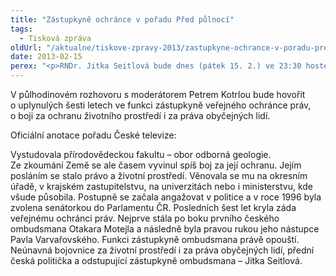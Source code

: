 ```yaml
---
title: "Zástupkyně ochránce v pořadu Před půlnocí"
tags:
  - Tisková zpráva
oldUrl: "/aktualne/tiskove-zpravy-2013/zastupkyne-ochrance-v-poradu-pred-pulnoci"
date: 2013-02-15
perex: "<p>RNDr. Jitka Seitlová bude dnes (pátek 15. 2.) ve 23:30 hostem pořadu ČT 24 Před půlnocí. </p>"
---
```


<!-- imported from the old website -->

<p>V půlhodinovém rozhovoru s moderátorem Petrem Kotrlou bude hovořit o uplynulých šesti letech ve funkci zástupkyně veřejného ochránce práv, o boji za ochranu životního prostředí i za práva obyčejných lidí.</p><p>Oficiální anotace pořadu České televize:</p><p>Vystudovala přírodovědeckou fakultu – obor odborná geologie. Ze zkoumání Země se ale časem vyvinul spíš boj za její ochranu. Jejím posláním se stalo právo a životní prostředí. Věnovala se mu na okresním úřadě, v krajském zastupitelstvu, na univerzitách nebo i ministerstvu, kde všude působila. Postupně se začala angažovat v politice a v roce 1996 byla zvolena senátorkou do Parlamentu ČR. Posledních šest let kryla záda veřejnému ochránci práv. Nejprve stála po boku prvního českého ombudsmana Otakara Motejla a následně byla pravou rukou jeho nástupce Pavla Varvařovského. Funkci zástupkyně ombudsmana právě opouští. Neúnavná bojovnice za životní prostředí i za práva obyčejných lidí, přední česká politička a odstupující zástupkyně ombudsmana – Jitka Seitlová.</p><p></p>
